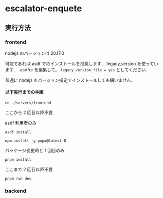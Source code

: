 # escalator-enquete

## 実行方法

### frontend

nodejs のバージョンは 20.17.0

可能であれば asdf でのインストールを推奨します．
legacy_version を使っています．
.asdfrc を編集して，
`legacy_version_file = yes`
としてください．

普通に nodejs をバージョン指定でインストールしても構いません．

#### 以下実行までの手順

`cd ./servers/frontend`

ここから 2 回目以降不要

asdf 利用者のみ

`asdf install`

`npm install -g pnpm@latest-8`

パッケージ変更時と 1 回目のみ

`pnpm install`

ここまで 2 回目以降不要

`pnpm run dev`

### backend
